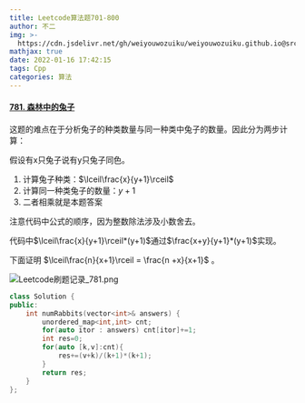 ```yaml
---
title: Leetcode算法题701-800
author: 不二
img: >-
  https://cdn.jsdelivr.net/gh/weiyouwozuiku/weiyouwozuiku.github.io@src/source/_posts/PageImg/
mathjax: true
date: 2022-01-16 17:42:15
tags: Cpp
categories: 算法
---
```


#### [781. 森林中的兔子](https://leetcode-cn.com/problems/rabbits-in-forest/)

这题的难点在于分析兔子的种类数量与同一种类中兔子的数量。因此分为两步计算：

假设有x只兔子说有y只兔子同色。

1. 计算兔子种类：$\lceil\frac{x}{y+1}\rceil$
2. 计算同一种类兔子的数量：$y+1$
3. 二者相乘就是本题答案

注意代码中公式的顺序，因为整数除法涉及小数舍去。

代码中$\lceil\frac{x}{y+1}\rceil*(y+1)$通过$\frac{x+y}{y+1}*(y+1)$实现。

下面证明 $\lceil\frac{n}{x+1}\rceil = \frac{n +x}{x+1}$ 。

![Leetcode刷题记录_781.png](https://cdn.jsdelivr.net/gh/weiyouwozuiku/weiyouwozuiku.github.io@src/source/_posts/算法/Leetcode算法题701-800/Leetcode刷题记录_781.png)

```cpp
class Solution {
public:
    int numRabbits(vector<int>& answers) {
        unordered_map<int,int> cnt;
        for(auto itor : answers) cnt[itor]+=1;
        int res=0;
        for(auto [k,v]:cnt){
            res+=(v+k)/(k+1)*(k+1);
        }
        return res;
    }
};
```

